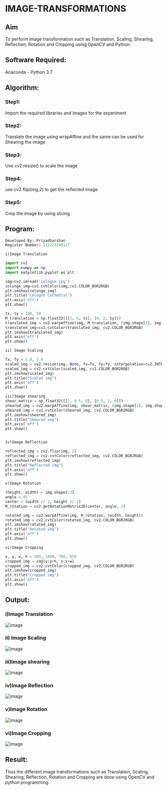 # IMAGE-TRANSFORMATIONS


## Aim
To perform image transformation such as Translation, Scaling, Shearing, Reflection, Rotation and Cropping using OpenCV and Python.

## Software Required:
Anaconda - Python 3.7

## Algorithm:
### Step1:
Import the required libraries and images for the experiment

### Step2:
Translate the image using wrapAffine and the same can be used for Shearing the image

### Step3:
Use cv2.resize() to scale the image

### Step4:
use cv2.flip(img,2) to get the reflected image

### Step5:
Crop the image by using slicing

## Program:
```python
Developed By: Priyadharshan
Register Number: 212223240127

i)Image Translation

import cv2
import numpy as np
import matplotlib.pyplot as plt

img=cv2.imread('cologne.jpg')
colonge_img=cv2.cvtColor(img,cv2.COLOR_BGR2RGB)
plt.imshow(colonge_img)
plt.title("cologne Cathedral")  
plt.axis('off')
plt.show()

tx, ty = 100, 50
M_translation = np.float32([[2, 0, tx], [0, 2, ty]])  
translated_img = cv2.warpAffine(img, M_translation, (img.shape[1], img.shape[0]))
translated_img=cv2.cvtColor(translated_img, cv2.COLOR_BGR2RGB)
plt.imshow(translated_img)  
plt.axis('off')
plt.show()

ii) Image Scaling

fx, fy = 5.0, 2.0  
scaled_img = cv2.resize(img, None, fx=fx, fy=fy, interpolation=cv2.INTER_LINEAR)
scaled_img = cv2.cvtColor(scaled_img, cv2.COLOR_BGR2RGB)
plt.imshow(scaled_img)  
plt.title("Scaled img")  
plt.axis('off')
plt.show()

iii)Image shearing
shear_matrix = np.float32([[1, 0.5, 0], [0.5, 1, 0]])
sheared_img = cv2.warpAffine(img, shear_matrix, (img.shape[1], img.shape[0]))
sheared_img = cv2.cvtColor(sheared_img, cv2.COLOR_BGR2RGB)
plt.imshow(sheared_img)  
plt.title("Sheared img") 
plt.axis('off')
plt.show()


iv)Image Reflection

reflected_img = cv2.flip(img, 2)
reflected_img = cv2.cvtColor(reflected_img, cv2.COLOR_BGR2RGB)
plt.imshow(reflected_img) 
plt.title("Reflected img")  
plt.axis('off')
plt.show()

v)Image Rotation

(height, width) = img.shape[:2]  
angle = 45  
center = (width // 2, height // 2)  
M_rotation = cv2.getRotationMatrix2D(center, angle, 1)  

rotated_img = cv2.warpAffine(img, M_rotation, (width, height))
rotated_img = cv2.cvtColor(rotated_img, cv2.COLOR_BGR2RGB)
plt.imshow(rotated_img) 
plt.title("Rotated img")  
plt.axis('off')
plt.show()

vi)Image Cropping

x, y, w, h = 500, 1600, 700, 850  
cropped_img = img[y:y+h, x:x+w]
cropped_img = cv2.cvtColor(cropped_img, cv2.COLOR_BGR2RGB)
plt.imshow(cropped_img)  
plt.title("Cropped img")  
plt.axis('off')
plt.show()

```
## Output:
### i)Image Translation
![image](https://github.com/user-attachments/assets/ba7cf5e7-8ce0-465d-b200-a2f293807fc1)

### ii) Image Scaling
![image](https://github.com/user-attachments/assets/7f984700-277c-49bd-a59a-81fea2a8fc03)

### iii)Image shearing
![image](https://github.com/user-attachments/assets/69eb6f46-d992-4d38-899c-d9f462adcbf1)

### iv)Image Reflection
![image](https://github.com/user-attachments/assets/2f933490-e162-4c51-a371-d198e5c87409)

### v)Image Rotation
![image](https://github.com/user-attachments/assets/65971fdb-0ff5-47e6-add2-b09c40e6fb0d)

### vi)Image Cropping
![image](https://github.com/user-attachments/assets/1ece29dc-dd1e-49b2-8e2c-1b545fe48a44)

## Result: 

Thus the different image transformations such as Translation, Scaling, Shearing, Reflection, Rotation and Cropping are done using OpenCV and python programming.
